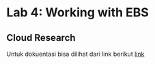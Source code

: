 

# Lab 4: Working with EBS
## Cloud Research
Untuk dokuentasi bisa dilihat dari link berikut [link](https://docs.google.com/document/d/1g4rGU-450AfWXxUxUHMmclCK_Psbnoi49FyxtenMwMQ/edit?usp=sharing)
